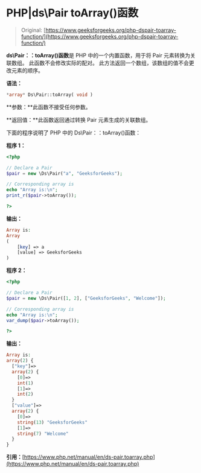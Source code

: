 # PHP|ds\Pair toArray()函数

> Original: [https://www.geeksforgeeks.org/php-dspair-toarray-function/](https://www.geeksforgeeks.org/php-dspair-toarray-function/)

**ds\Pair：：toArray()函数**是 PHP 中的一个内置函数，用于将 Pair 元素转换为关联数组。 此函数不会修改实际的配对。 此方法返回一个数组，该数组的值不会更改元素的顺序。

**语法：**

```php
*array* Ds\Pair::toArray( void )
```

**参数：**此函数不接受任何参数。

**返回值：**此函数返回通过转换 Pair 元素生成的关联数组。

下面的程序说明了 PHP 中的 Ds\Pair：：toArray()函数：

**程序 1：**

```php
<?php 

// Declare a Pair 
$pair = new \Ds\Pair("a", "GeeksforGeeks"); 

// Corresponding array is 
echo "Array is:\n"; 
print_r($pair->toArray()); 

?> 
```

**输出：**

```php
Array is:
Array
(
    [key] => a
    [value] => GeeksforGeeks
)

```

**程序 2：**

```php
<?php 

// Declare a Pair 
$pair = new \Ds\Pair([1, 2], ["GeeksforGeeks", "Welcome"]); 

// Corresponding array is 
echo "Array is:\n"; 
var_dump($pair->toArray()); 

?> 
```

**输出：**

```php
Array is:
array(2) {
  ["key"]=>
  array(2) {
    [0]=>
    int(1)
    [1]=>
    int(2)
  }
  ["value"]=>
  array(2) {
    [0]=>
    string(13) "GeeksforGeeks"
    [1]=>
    string(7) "Welcome"
  }
}

```

**引用：**[https://www.php.net/manual/en/ds-pair.toarray.php](https://www.php.net/manual/en/ds-pair.toarray.php)